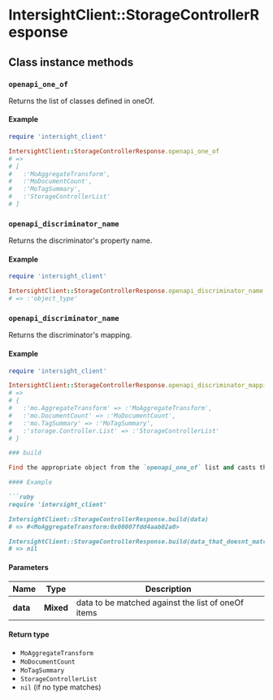 # IntersightClient::StorageControllerResponse

## Class instance methods

### `openapi_one_of`

Returns the list of classes defined in oneOf.

#### Example

```ruby
require 'intersight_client'

IntersightClient::StorageControllerResponse.openapi_one_of
# =>
# [
#   :'MoAggregateTransform',
#   :'MoDocumentCount',
#   :'MoTagSummary',
#   :'StorageControllerList'
# ]
```

### `openapi_discriminator_name`

Returns the discriminator's property name.

#### Example

```ruby
require 'intersight_client'

IntersightClient::StorageControllerResponse.openapi_discriminator_name
# => :'object_type'
```

### `openapi_discriminator_name`

Returns the discriminator's mapping.

#### Example

```ruby
require 'intersight_client'

IntersightClient::StorageControllerResponse.openapi_discriminator_mapping
# =>
# {
#   :'mo.AggregateTransform' => :'MoAggregateTransform',
#   :'mo.DocumentCount' => :'MoDocumentCount',
#   :'mo.TagSummary' => :'MoTagSummary',
#   :'storage.Controller.List' => :'StorageControllerList'
# }

### build

Find the appropriate object from the `openapi_one_of` list and casts the data into it.

#### Example

```ruby
require 'intersight_client'

IntersightClient::StorageControllerResponse.build(data)
# => #<MoAggregateTransform:0x00007fdd4aab02a0>

IntersightClient::StorageControllerResponse.build(data_that_doesnt_match)
# => nil
```

#### Parameters

| Name | Type | Description |
| ---- | ---- | ----------- |
| **data** | **Mixed** | data to be matched against the list of oneOf items |

#### Return type

- `MoAggregateTransform`
- `MoDocumentCount`
- `MoTagSummary`
- `StorageControllerList`
- `nil` (if no type matches)

